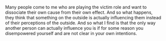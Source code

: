  Many people come to me who are playing the victim role and want to dissociate their own cause from their own effect. And so what happens, they think that something on the outside is actually influencing them instead of their perceptions of the outside. And so what I find is that the only way another person can actually influence you is if for some reason you disempowered yourself and are not clear in your own intentions.